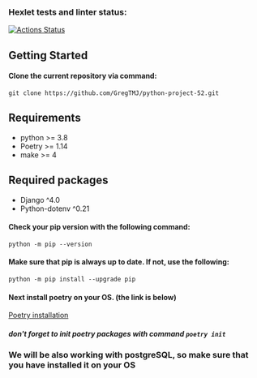 ### Hexlet tests and linter status:
[![Actions Status](https://github.com/GregTMJ/python-project-52/workflows/hexlet-check/badge.svg)](https://github.com/GregTMJ/python-project-52/actions)


## Getting Started

#### Clone the current repository via command:
```git clone https://github.com/GregTMJ/python-project-52.git```

## Requirements
* python >= 3.8
* Poetry >= 1.14
* make >= 4

## Required packages
* Django  ^4.0
* Python-dotenv  ^0.21

#### Check your pip version with the following command:
```python -m pip --version```

#### Make sure that pip is always up to date. If not, use the following:
```python -m pip install --upgrade pip```

#### Next install poetry on your OS. (the link is below)
[Poetry installation](https://python-poetry.org/docs/)
##### don't forget to init poetry packages with command ```poetry init```

### We will be also working with postgreSQL, so make sure that you have installed it on your OS